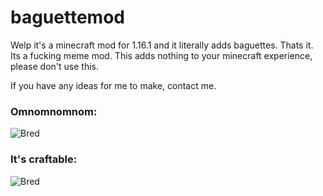 # baguettemod
Welp it's a minecraft mod for 1.16.1 and it literally adds baguettes. Thats it. Its a fucking meme mod.
This adds nothing to your minecraft experience, please don't use this.

If you have any ideas for me to make, contact me.

### Omnomnomnom:  

![Bred](https://maxtrewartha.dev/content/image/omnom.png)

### It's craftable:  

![Bred](https://maxtrewartha.dev/content/image/craftable.png)
